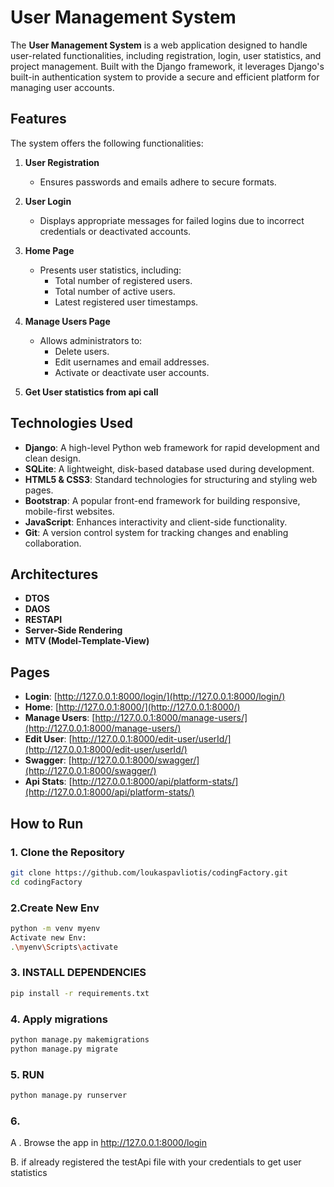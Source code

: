 # User Management System

The **User Management System** is a web application designed to handle user-related 
functionalities, including registration, login, user statistics, 
and project management. Built with the Django framework, 
it leverages Django's built-in authentication system to provide a 
secure and efficient platform for managing user accounts.

## Features
The system offers the following functionalities:
1. **User Registration**  
   - Ensures passwords and emails adhere to secure formats.  

2. **User Login**  
   - Displays appropriate messages for failed logins due to incorrect credentials or deactivated accounts.  

3. **Home Page**  
   - Presents user statistics, including:  
     - Total number of registered users.  
     - Total number of active users.  
     - Latest registered user timestamps.  

4. **Manage Users Page**  
   - Allows administrators to:  
     - Delete users.  
     - Edit usernames and email addresses.  
     - Activate or deactivate user accounts.  
5. **Get User statistics from api call**  

## Technologies Used
- **Django**: A high-level Python web framework for rapid development and clean design.  
- **SQLite**: A lightweight, disk-based database used during development.  
- **HTML5 & CSS3**: Standard technologies for structuring and styling web pages.  
- **Bootstrap**: A popular front-end framework for building responsive, mobile-first websites.  
- **JavaScript**: Enhances interactivity and client-side functionality.  
- **Git**: A version control system for tracking changes and enabling collaboration.

## Architectures 
- **DTOS**
- **DAOS**
- **RESTAPI**
- **Server-Side Rendering**
- **MTV (Model-Template-View)**

## Pages
- **Login**: [http://127.0.0.1:8000/login/](http://127.0.0.1:8000/login/)  
- **Home**: [http://127.0.0.1:8000/](http://127.0.0.1:8000/)  
- **Manage Users**: [http://127.0.0.1:8000/manage-users/](http://127.0.0.1:8000/manage-users/)  
- **Edit User**: [http://127.0.0.1:8000/edit-user/userId/](http://127.0.0.1:8000/edit-user/userId/)  
- **Swagger**: [http://127.0.0.1:8000/swagger/](http://127.0.0.1:8000/swagger/)  
- **Api Stats**: [http://127.0.0.1:8000/api/platform-stats/](http://127.0.0.1:8000/api/platform-stats/)  


## How to Run

### 1. Clone the Repository
```bash
git clone https://github.com/loukaspavliotis/codingFactory.git
cd codingFactory
```

### 2.Create New Env 
```bash
python -m venv myenv
Activate new Env:
.\myenv\Scripts\activate 
```

### 3. INSTALL DEPENDENCIES
```bash
pip install -r requirements.txt
```

### 4. Apply migrations
```bash
python manage.py makemigrations
python manage.py migrate
```


### 5. RUN
```bash
python manage.py runserver
```

### 6.
A . Browse the app  in  http://127.0.0.1:8000/login

B. if already registered the testApi file with your credentials to get user statistics
